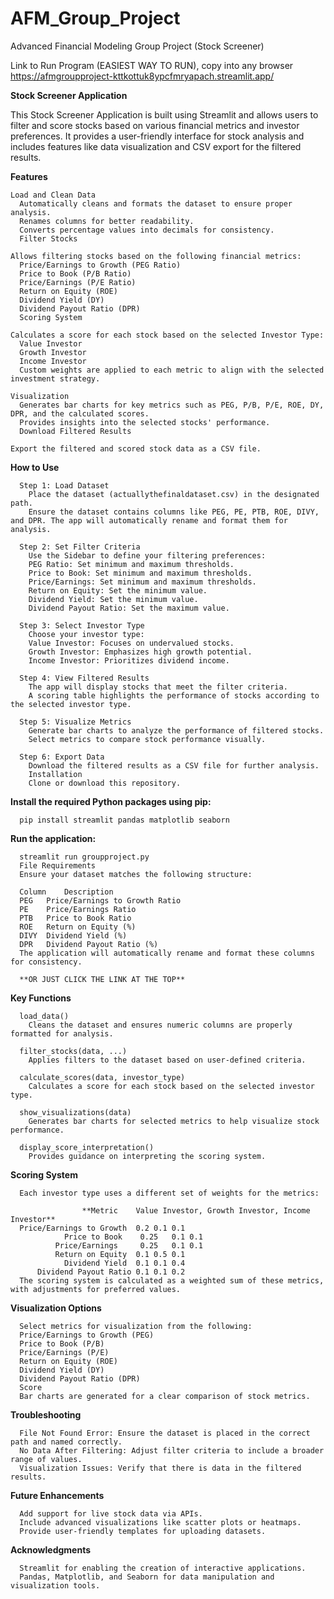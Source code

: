 # AFM_Group_Project
Advanced Financial Modeling Group Project (Stock Screener)


Link to Run Program (EASIEST WAY TO RUN), copy into any browser
https://afmgroupproject-kttkottuk8ypcfmryapach.streamlit.app/

**Stock Screener Application**

This Stock Screener Application is built using Streamlit and allows users to filter and score stocks based on various financial metrics and investor preferences. It provides a user-friendly interface for stock analysis and includes features like data visualization and CSV export for the filtered results.

**Features**
    
    Load and Clean Data
      Automatically cleans and formats the dataset to ensure proper analysis.
      Renames columns for better readability.
      Converts percentage values into decimals for consistency.
      Filter Stocks
    
    Allows filtering stocks based on the following financial metrics:
      Price/Earnings to Growth (PEG Ratio)
      Price to Book (P/B Ratio)
      Price/Earnings (P/E Ratio)
      Return on Equity (ROE)
      Dividend Yield (DY)
      Dividend Payout Ratio (DPR)
      Scoring System
      
    Calculates a score for each stock based on the selected Investor Type:
      Value Investor
      Growth Investor
      Income Investor
      Custom weights are applied to each metric to align with the selected investment strategy.
      
    Visualization
      Generates bar charts for key metrics such as PEG, P/B, P/E, ROE, DY, DPR, and the calculated scores.
      Provides insights into the selected stocks' performance.
      Download Filtered Results

    Export the filtered and scored stock data as a CSV file.

**How to Use**

      Step 1: Load Dataset
        Place the dataset (actuallythefinaldataset.csv) in the designated path.
        Ensure the dataset contains columns like PEG, PE, PTB, ROE, DIVY, and DPR. The app will automatically rename and format them for analysis.
      
      Step 2: Set Filter Criteria
        Use the Sidebar to define your filtering preferences:
        PEG Ratio: Set minimum and maximum thresholds.
        Price to Book: Set minimum and maximum thresholds.
        Price/Earnings: Set minimum and maximum thresholds.
        Return on Equity: Set the minimum value.
        Dividend Yield: Set the minimum value.
        Dividend Payout Ratio: Set the maximum value.
        
      Step 3: Select Investor Type
        Choose your investor type:
        Value Investor: Focuses on undervalued stocks.
        Growth Investor: Emphasizes high growth potential.
        Income Investor: Prioritizes dividend income.
        
      Step 4: View Filtered Results
        The app will display stocks that meet the filter criteria.
        A scoring table highlights the performance of stocks according to the selected investor type.
        
      Step 5: Visualize Metrics
        Generate bar charts to analyze the performance of filtered stocks.
        Select metrics to compare stock performance visually.
        
      Step 6: Export Data
        Download the filtered results as a CSV file for further analysis.
        Installation
        Clone or download this repository.

**Install the required Python packages using pip:**

      pip install streamlit pandas matplotlib seaborn

**Run the application:**

      streamlit run groupproject.py
      File Requirements
      Ensure your dataset matches the following structure:
    
      Column	Description
      PEG	Price/Earnings to Growth Ratio
      PE	Price/Earnings Ratio
      PTB	Price to Book Ratio
      ROE	Return on Equity (%)
      DIVY	Dividend Yield (%)
      DPR	Dividend Payout Ratio (%)
      The application will automatically rename and format these columns for consistency.
    
      **OR JUST CLICK THE LINK AT THE TOP**

**Key Functions**

      load_data()
        Cleans the dataset and ensures numeric columns are properly formatted for analysis.
      
      filter_stocks(data, ...)
        Applies filters to the dataset based on user-defined criteria.
      
      calculate_scores(data, investor_type)
        Calculates a score for each stock based on the selected investor type.
      
      show_visualizations(data)
        Generates bar charts for selected metrics to help visualize stock performance.
      
      display_score_interpretation()
        Provides guidance on interpreting the scoring system.


**Scoring System**

      Each investor type uses a different set of weights for the metrics:

                    **Metric	Value Investor,	Growth Investor, Income Investor**
      Price/Earnings to Growth	0.2	0.1	0.1
                Price to Book	 0.25	0.1	0.1
              Price/Earnings	 0.25	0.1	0.1
              Return on Equity	0.1	0.5	0.1
                Dividend Yield	0.1	0.1	0.4
          Dividend Payout Ratio	0.1	0.1	0.2
      The scoring system is calculated as a weighted sum of these metrics, with adjustments for preferred values.

**Visualization Options**

      Select metrics for visualization from the following:
      Price/Earnings to Growth (PEG)
      Price to Book (P/B)
      Price/Earnings (P/E)
      Return on Equity (ROE)
      Dividend Yield (DY)
      Dividend Payout Ratio (DPR)
      Score
      Bar charts are generated for a clear comparison of stock metrics.

**Troubleshooting**
    
      File Not Found Error: Ensure the dataset is placed in the correct path and named correctly.
      No Data After Filtering: Adjust filter criteria to include a broader range of values.
      Visualization Issues: Verify that there is data in the filtered results.
      
**Future Enhancements**

      Add support for live stock data via APIs.
      Include advanced visualizations like scatter plots or heatmaps.
      Provide user-friendly templates for uploading datasets.


**Acknowledgments**
    
      Streamlit for enabling the creation of interactive applications.
      Pandas, Matplotlib, and Seaborn for data manipulation and visualization tools.
